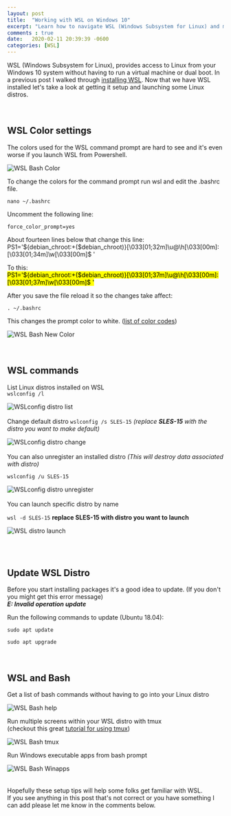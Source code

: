 ```yaml
---
layout: post
title:  "Working with WSL on Windows 10"
excerpt: "Learn how to navigate WSL (Windows Subsystem for Linux) and make some tweaks"
comments : true
date:   2020-02-11 20:39:39 -0600
categories: [WSL]
---
```


  WSL (Windows Subsystem for Linux), provides access to Linux from your Windows 10 system without having to run a virtual machine or dual boot. In a previous post I walked through [installing WSL](../how-to-setup-wsl-on-windows-10/). Now that we have WSL installed let's take a look at getting it setup and launching some Linux distros. 
<br/>
<br/>
<br/>
<h2><b>WSL Color settings</b></h2>  

The colors used for the WSL command prompt are hard to see and it's even worse if you launch WSL from Powershell.

![WSL Bash Color]({{site.baseurl}}/assets/img/wsl/wsl-command-color.png "WSL Bash Color")  

To change the colors for the command prompt run wsl and edit the .bashrc file.  

``` nano ~/.bashrc ```  

Uncomment the following line:  

``` force_color_prompt=yes ```  

About fourteen lines below that change this line:  
PS1='${debian_chroot:+($debian_chroot)}\[\033[01;32m\]\u@\h\[\033[00m\]:\[\033[01;34m\]\w\[\033[00m\]\$ '
<br/>

To this:  
<mark>
PS1='${debian_chroot:+($debian_chroot)}\[\033[01;37m\]\u@\h\[\033[00m\]:\[\033[01;37m\]\w\[\033[00m\]\$ '
</mark>
<br/> 

After you save the file reload it so the changes take affect:  

``` . ~/.bashrc ```  

This changes the prompt color to white. ([list of color codes](https://misc.flogisoft.com/bash/tip_colors_and_formatting))

![WSL Bash New Color]({{site.baseurl}}/assets/img/wsl/wsl-command-newcolor.png "WSL Bash New Color")  
<br/>
<br/>
<h2><b>WSL commands </b></h2>  

List Linux distros installed on WSL  
``` wslconfig /l ```   

![WSLconfig distro list]({{site.baseurl}}/assets/img/wsl/wsl-command-distros.png "WSLconfig distro list")  
<br/>
Change default distro 
``` wslconfig /s SLES-15 ``` *(replace **SLES-15** with the distro you want to make default)*

![WSLconfig distro change]({{site.baseurl}}/assets/img/wsl/wsl-command-change.png "WSLconfig distro change")  
<br/>
You can also unregister an installed distro *(This will destroy data associated with distro)*  

`` wslconfig /u SLES-15 `` 

![WSLconfig distro unregister]({{site.baseurl}}/assets/img/wsl/wsl-command-unregister.png "WSLconfig distro unregister")  
<br/>
You can launch specific distro by name  

`` wsl -d SLES-15 `` **replace SLES-15 with distro you want to launch**  

![WSL distro launch]({{site.baseurl}}/assets/img/wsl/wsl-command-launch.png "WSL distro launch")   

<br/>
<br/>
<h2><b>Update WSL Distro</b></h2>  

Before you start installing packages it's a good idea to update. (If you don't you might get this error message)<br/>
***E: Invalid operation update***   

Run the following commands to update (Ubuntu 18.04):  

``` sudo apt update ```  

``` sudo apt upgrade ```  
<br/>
<br/>
<h2><b> WSL and Bash </b></h2>  

Get a list of bash commands without having to go into your Linux distro

![WSL Bash help]({{site.baseurl}}/assets/img/wsl/wsl-bash-list.png "WSL Bash Help")   


Run multiple screens within your WSL distro with tmux  
(checkout this great [tutorial for using tmux](http://bit.ly/2mnxAoJ))  

![WSL Bash tmux]({{site.baseurl}}/assets/img/wsl/wsl-bash-tmux.png "WSL Bash tmux")  


Run Windows executable apps from bash prompt  

![WSL Bash Winapps]({{site.baseurl}}/assets/img/wsl/wsl-bash-exe.png "WSL Bash Winapps")  
<br/>
<br/>
Hopefully these setup tips will help some folks get familiar with WSL.  
If you see anything in this post that's not correct or you have something I can add please let me know in the comments below.  



  
  
